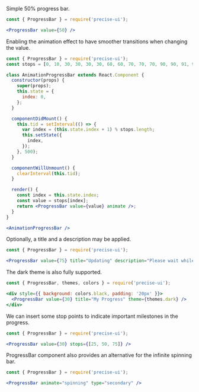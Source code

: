 Simple 50% progress bar.

```jsx
const { ProgressBar } = require('precise-ui');

<ProgressBar value={50} />
```

Enabling the animation effect to have smoother transitions when changing the value.

```jsx
const { ProgressBar } = require('precise-ui');
const stops = [0, 10, 30, 30, 30, 30, 60, 60, 70, 70, 70, 90, 90, 91, 95, 99, 100];

class AnimationProgressBar extends React.Component {
  constructor(props) {
    super(props);
    this.state = {
      index: 0,
    };
  }

  componentDidMount() {
    this.tid = setInterval(() => {
      var index = (this.state.index + 1) % stops.length;
      this.setState({
        index,
      });
    }, 500);
  }

  componentWillUnmount() {
    clearInterval(this.tid);
  }

  render() {
    const index = this.state.index;
    const value = stops[index];
    return <ProgressBar value={value} animate />;
  }
}

<AnimationProgressBar />
```

Optionally, a title and a description may be applied.

```jsx
const { ProgressBar } = require('precise-ui');

<ProgressBar value={75} title="Updating" description="Please wait while we prepare your system. It will be worth the wait!" />
```

The dark theme is also fully supported.

```jsx
const { ProgressBar, themes, colors } = require('precise-ui');

<div style={{ background: colors.black, padding: '20px' }}>
  <ProgressBar value={30} title="My Progress" theme={themes.dark} />
</div>
```

We can insert some stop points to indicate important milestones in the progress.

```jsx
const { ProgressBar } = require('precise-ui');

<ProgressBar value={30} stops={[25, 50, 75]} />
```

ProgressBar component also provides an alternative for the infinite spinning bar.

```jsx
const { ProgressBar } = require('precise-ui');

<ProgressBar animate="spinning" type="secondary" />
```